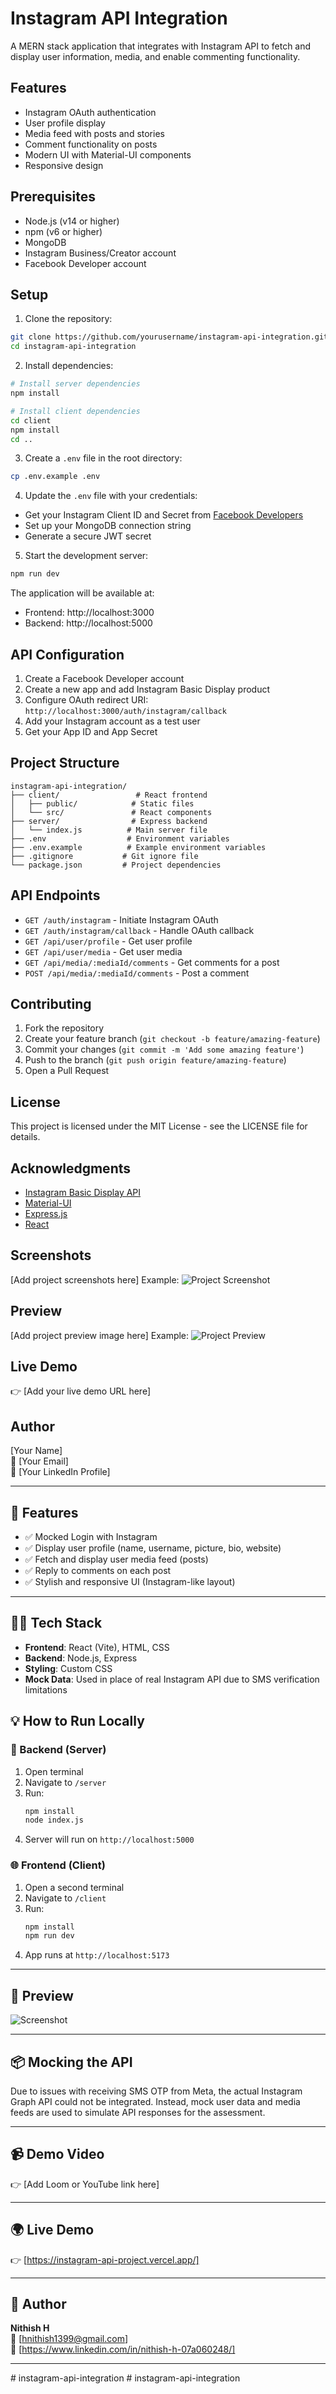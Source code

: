 # Instagram API Integration

A MERN stack application that integrates with Instagram API to fetch and display user information, media, and enable commenting functionality.

## Features

- Instagram OAuth authentication
- User profile display
- Media feed with posts and stories
- Comment functionality on posts
- Modern UI with Material-UI components
- Responsive design

## Prerequisites

- Node.js (v14 or higher)
- npm (v6 or higher)
- MongoDB
- Instagram Business/Creator account
- Facebook Developer account

## Setup

1. Clone the repository:
```bash
git clone https://github.com/yourusername/instagram-api-integration.git
cd instagram-api-integration
```

2. Install dependencies:
```bash
# Install server dependencies
npm install

# Install client dependencies
cd client
npm install
cd ..
```

3. Create a `.env` file in the root directory:
```bash
cp .env.example .env
```

4. Update the `.env` file with your credentials:
- Get your Instagram Client ID and Secret from [Facebook Developers](https://developers.facebook.com/)
- Set up your MongoDB connection string
- Generate a secure JWT secret

5. Start the development server:
```bash
npm run dev
```

The application will be available at:
- Frontend: http://localhost:3000
- Backend: http://localhost:5000

## API Configuration

1. Create a Facebook Developer account
2. Create a new app and add Instagram Basic Display product
3. Configure OAuth redirect URI: `http://localhost:3000/auth/instagram/callback`
4. Add your Instagram account as a test user
5. Get your App ID and App Secret

## Project Structure

```
instagram-api-integration/
├── client/                 # React frontend
│   ├── public/            # Static files
│   └── src/               # React components
├── server/                # Express backend
│   └── index.js          # Main server file
├── .env                  # Environment variables
├── .env.example          # Example environment variables
├── .gitignore           # Git ignore file
└── package.json         # Project dependencies
```

## API Endpoints

- `GET /auth/instagram` - Initiate Instagram OAuth
- `GET /auth/instagram/callback` - Handle OAuth callback
- `GET /api/user/profile` - Get user profile
- `GET /api/user/media` - Get user media
- `GET /api/media/:mediaId/comments` - Get comments for a post
- `POST /api/media/:mediaId/comments` - Post a comment

## Contributing

1. Fork the repository
2. Create your feature branch (`git checkout -b feature/amazing-feature`)
3. Commit your changes (`git commit -m 'Add some amazing feature'`)
4. Push to the branch (`git push origin feature/amazing-feature`)
5. Open a Pull Request

## License

This project is licensed under the MIT License - see the LICENSE file for details.

## Acknowledgments

- [Instagram Basic Display API](https://developers.facebook.com/docs/instagram-basic-display-api)
- [Material-UI](https://mui.com/)
- [Express.js](https://expressjs.com/)
- [React](https://reactjs.org/)

## Screenshots

[Add project screenshots here]
Example: ![Project Screenshot](https://example.com/screenshot.png)

## Preview

[Add project preview image here]
Example: ![Project Preview](https://example.com/preview.png)

## Live Demo

👉 [Add your live demo URL here]

## Author

[Your Name]  
📧 [Your Email]  
🔗 [Your LinkedIn Profile]

---

## 🚀 Features

- ✅ Mocked Login with Instagram
- ✅ Display user profile (name, username, picture, bio, website)
- ✅ Fetch and display user media feed (posts)
- ✅ Reply to comments on each post
- ✅ Stylish and responsive UI (Instagram-like layout)

---

## 🧑‍💻 Tech Stack

- **Frontend**: React (Vite), HTML, CSS
- **Backend**: Node.js, Express
- **Styling**: Custom CSS
- **Mock Data**: Used in place of real Instagram API due to SMS verification limitations

## 💡 How to Run Locally

### 🔧 Backend (Server)

1. Open terminal
2. Navigate to `/server`
3. Run:
   ```bash
   npm install
   node index.js
   ```
4. Server will run on `http://localhost:5000`

### 🌐 Frontend (Client)

1. Open a second terminal
2. Navigate to `/client`
3. Run:
   ```bash
   npm install
   npm run dev
   ```
4. App runs at `http://localhost:5173`

---

## 📸 Preview

![Screenshot](https://i.ibb.co/pv6XSmrG/ironman.webp)

---

## 📦 Mocking the API

Due to issues with receiving SMS OTP from Meta, the actual Instagram Graph API could not be integrated. Instead, mock user data and media feeds are used to simulate API responses for the assessment.

---

## 📹 Demo Video

👉 [Add Loom or YouTube link here]

---

## 🌍 Live Demo

👉 [https://instagram-api-project.vercel.app/]

---

## 🧠 Author

**Nithish H**  
📧 [hnithish1399@gmail.com]  
🔗 [https://www.linkedin.com/in/nithish-h-07a060248/]

---
#   i n s t a g r a m - a p i - i n t e g r a t i o n  
 #   i n s t a g r a m - a p i - i n t e g r a t i o n  
 